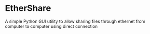 # EtherShare
A simple Python GUI utility to allow sharing files through ethernet from computer to computer using direct connection
